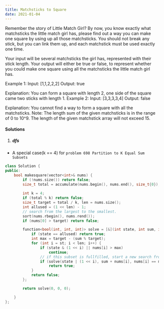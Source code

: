 ```yaml
---
title: Matchsticks to Square
date: 2021-01-04
---
```

Remember the story of Little Match Girl? By now, you know exactly what matchsticks the little match girl has, please find out a way you can make one square by using up all those matchsticks. You should not break any stick, but you can link them up, and each matchstick must be used exactly one time.

Your input will be several matchsticks the girl has, represented with their stick length. Your output will either be true or false, to represent whether you could make one square using all the matchsticks the little match girl has.

Example 1:
Input: [1,1,2,2,2]
Output: true

Explanation: You can form a square with length 2, one side of the square came two sticks with length 1.
Example 2:
Input: [3,3,3,3,4]
Output: false

Explanation: You cannot find a way to form a square with all the matchsticks.
Note:
The length sum of the given matchsticks is in the range of 0 to 10^9.
The length of the given matchstick array will not exceed 15.

#### Solutions

1. ##### dfs

- A special case(k == 4) for `problem 698 Partition to K Equal Sum Subsets`

```cpp
class Solution {
public:
    bool makesquare(vector<int>& nums) {
        if (!nums.size()) return false;
        size_t total = accumulate(nums.begin(), nums.end(), size_t{0});
        
        int k = 4;
        if (total % k) return false;
        size_t target = total / k, len = nums.size();
        int allused = (1 << len) - 1;
        // search from the largest to the smallest.
        sort(nums.rbegin(), nums.rend());
        if (nums[0] > target) return false;

        function<bool(int, int, int)> solve = [&](int state, int sum, int st) {
            if (state == allused) return true;
            int max = target - (sum % target);
            for (int i = st; i < len; i++) {
                if (state & (1 << i) || nums[i] > max)
                    continue;
                // if this subset is fullfilled, start a new search from the beginning.
                if (solve(state | (1 << i), sum + nums[i], nums[i] == max ? 0 : i + 1))
                    return true;
            }
            return false;
        };

        return solve(0, 0, 0);

    }
};
```